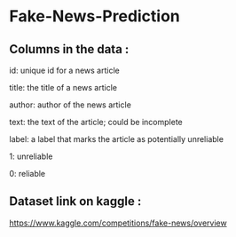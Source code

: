 # Fake-News-Prediction
## Columns in the data :

id: unique id for a news article

title: the title of a news article

author: author of the news article

text: the text of the article; could be incomplete

label: a label that marks the article as potentially unreliable

1: unreliable

0: reliable

## Dataset link on kaggle : 
https://www.kaggle.com/competitions/fake-news/overview
